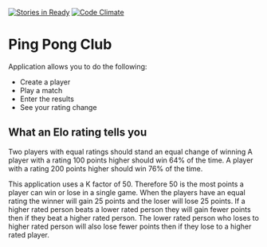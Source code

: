 [![Stories in Ready](https://badge.waffle.io/erikolsen/elo_calculator.png?label=ready&title=Ready)](https://waffle.io/erikolsen/elo_calculator)
[![Code Climate](https://codeclimate.com/github/erikolsen/elo_calculator/badges/gpa.svg)](https://codeclimate.com/github/erikolsen/elo_calculator)

# Ping Pong Club

Application allows you to do the following:

- Create a player
- Play a match
- Enter the results
- See your rating change

## What an Elo rating tells you

Two players with equal ratings should stand an equal change of winning
A player with a rating 100 points higher should win 64% of the time.
A player with a rating 200 points higher should win 76% of the time.

This application uses a K factor of 50. Therefore 50 is the most points a player can win
or lose in a single game.  When the players have an equal rating the winner will gain 25 points and the loser will lose 25 points.  If a higher rated person beats a lower rated person they will gain fewer points then if they beat a higher rated person.  The lower rated person who loses to higher rated person will also lose fewer points then if they lose to a higher rated player.
